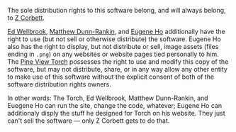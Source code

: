 The sole distribution rights to this software belong, and will always belong, to [Z Corbett](https://zcorbett.com/).

[Ed Wellbrook](http://edwellbrook.com/), [Matthew Dunn-Rankin](https://github.com/Matchu), and [Eugene Ho](http://eugeneho.me/) additionally have the right to use (but not sell or otherwise distribute) the software. Eugene Ho also has the right to display, but not distribute or sell, image assets (files ending in `.png`) on any websites or website pages tied personally to him. The [Pine View Torch](http://pineviewtorch.com/) possesses the right to use and modify this copy of the software, but may not distribute, share, or in any way allow any other entity to make use of this software without the explicit consent of both of the software distribution rights owners.

In other words: The Torch, Ed Wellbrook, Matthew Dunn-Rankin, and Euegene Ho can run the site, change the code, whatever; Eugene Ho can additionaly disply the stuff he designed for Torch on his website. They just can't sell the software — only Z Corbett gets to do that.

